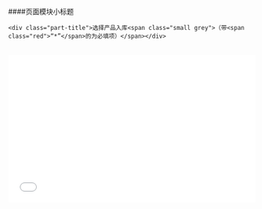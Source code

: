 ####页面模块小标题

```
<div class="part-title">选择产品入库<span class="small grey">（带<span class="red">“*”</span>的为必填项）</span></div> 
```
<br/>

<iframe width="100%" height="300" src="//jsrun.net/nFqKp/embedded/all/light/" allowfullscreen="allowfullscreen" frameborder="0"></iframe>
